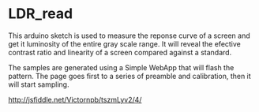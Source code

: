 # LDR_read

This arduino sketch is used to measure the reponse curve of a screen and get it luminosity of the entire gray scale range.
It will reveal the efective contrast ratio and linearity of a screen compared against a standard.

The samples are generated using a Simple WebApp that will flash the pattern.
The page goes first to a series of preamble and calibration, then it will start sampling.

http://jsfiddle.net/Victornpb/tszmLyv2/4/
